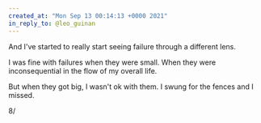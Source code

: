 ```yaml
---
created_at: "Mon Sep 13 00:14:13 +0000 2021"
in_reply_to: @leo_guinan
---
```


And I've started to really start seeing failure through a different lens. 

I was fine with failures when they were small. When they were inconsequential in the flow of my overall life.

But when they got big, I wasn't ok with them. I swung for the fences and I missed.

8/